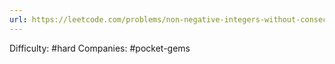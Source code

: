 ```yaml
---
url: https://leetcode.com/problems/non-negative-integers-without-consecutive-ones
---
```


Difficulty: #hard
Companies: #pocket-gems